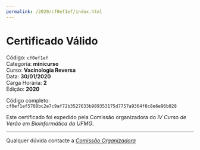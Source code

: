```yaml
---
permalink: /2020/cf0ef1ef/index.html
---
```


# Certificado Válido

Código: `cf0ef1ef`<br>
Categoria: **minicurso**<br>
Curso: **Vacinologia Reversa**<br>
Data: **30/01/2020**<br>
Carga Horária: **2**<br>
Edição: **2020**<br>


Código completo: `cf0ef1ef5708bc2e7c9af72b3527633b989353175d7757a9364f8c8e6e96b028`


Este certificado foi expedido pela Comissão organizadora do *IV Curso de Verão em Bioinformática da UFMG*.

----

Qualquer dúvida contacte a [_Comissão Organizadora_](<mailto:cursobioinfoufmg@gmail.com$subject=[Certificados]>)

